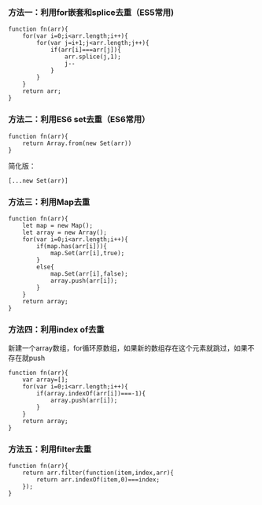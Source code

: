 ### 方法一：利用for嵌套和splice去重（ES5常用)

```
function fn(arr){
	for(var i=0;i<arr.length;i++){
		for(var j=i+1;j<arr.length;j++){
			if(arr[i]===arr[j]){
				arr.splice(j,1);
				j--
			}
		}
	}
	return arr;
}
```

### 方法二：利用ES6 set去重（ES6常用）

```
function fn(arr){
	return Array.from(new Set(arr))
}
```

简化版：

```
[...new Set(arr)]
```

### 方法三：利用Map去重

```
function fn(arr){
	let map = new Map();
	let array = new Array();
	for(var i=0;i<arr.length;i++){
		if(map.has(arr[i])){
			map.Set(arr[i],true);
		}
		else{
			map.Set(arr[i],false);
			array.push(arr[i]);
		}
	}
	return array;
}
```

### 方法四：利用index of去重

新建一个array数组，for循环原数组，如果新的数组存在这个元素就跳过，如果不存在就push

```
function fn(arr){
	var array=[];
	for(var i=0;i<arr.length;i++){
		if(array.indexOf(arr[i])===-1){
			array.push(arr[i]);
		}
	}
	return array;
}
```

### 方法五：利用filter去重

```
function fn(arr){
	return arr.filter(function(item,index,arr){
		return arr.indexOf(item,0)===index;
	});
}
```

